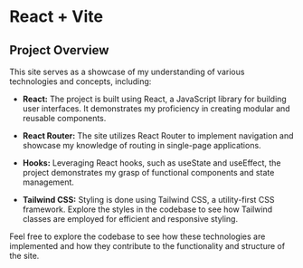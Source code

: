 # React + Vite

## Project Overview

This site serves as a showcase of my understanding of various technologies and concepts, including:

- **React:** The project is built using React, a JavaScript library for building user interfaces. It demonstrates my proficiency in creating modular and reusable components.

- **React Router:** The site utilizes React Router to implement navigation and showcase my knowledge of routing in single-page applications.

- **Hooks:** Leveraging React hooks, such as useState and useEffect, the project demonstrates my grasp of functional components and state management.

- **Tailwind CSS:** Styling is done using Tailwind CSS, a utility-first CSS framework. Explore the styles in the codebase to see how Tailwind classes are employed for efficient and responsive styling.

Feel free to explore the codebase to see how these technologies are implemented and how they contribute to the functionality and structure of the site.

